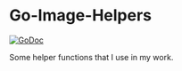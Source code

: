 # Go-Image-Helpers

[![GoDoc](https://godoc.org/github.com/alextheloafer/go-image-helpers?status.svg)](https://godoc.org/github.com/alextheloafer/go-image-helpers)

Some helper functions that I use in my work.
